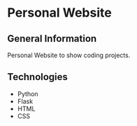 # Personal Website

## General Information

Personal Website to show coding projects.

## Technologies

- Python
- Flask
- HTML
- CSS

